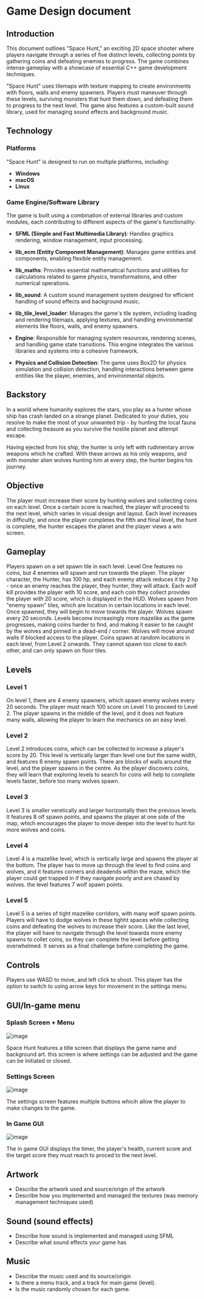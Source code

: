 # Game Design document

## Introduction
This document outlines "Space Hunt," an exciting 2D space shooter where players navigate through a series of five distinct levels, collecting points by gathering coins and defeating enemies to progress. The game combines intense gameplay with a showcase of essential C++ game development techniques.

"Space Hunt" uses tilemaps with texture mapping to create environments with floors, walls and enemy spawners. Players must maneuver through these levels, surviving monsters that hunt them down, and defeating them to progress to the next level. The game also features a custom-built sound library, used for managing sound effects and background music.

## Technology

### Platforms
"Space Hunt" is designed to run on multiple platforms, including:
- **Windows**
- **macOS**
- **Linux**

### Game Engine/Software Library

The game is built using a combination of external libraries and custom modules, each contributing to different aspects of the game's functionality:

- **SFML (Simple and Fast Multimedia Library)**: Handles graphics rendering, window management, input processing.

- **lib_ecm (Entity Component Management)**: Manages game entities and components, enabling flexible entity management.

- **lib_maths**: Provides essential mathematical functions and utilities for calculations related to game physics, transformations, and other numerical operations.

- **lib_sound**: A custom sound management system designed for efficient handling of sound effects and background music.

- **lib_tile_level_loader**: Manages the game's tile system, including loading and rendering tilemaps, applying textures, and handling environmental elements like floors, walls, and enemy spawners.

- **Engine**: Responsible for managing system resources, rendering scenes, and handling game state transitions. This engine integrates the various libraries and systems into a cohesive framework.

 - **Physics and Collision Detection**: The game uses Box2D for physics simulation and collision detection, handling interactions between game entities like the player, enemies, and environmental objects.

## Backstory
In a world where humanity explores the stars, you play as a hunter whose ship has crash landed on a strange planet. Dedicated to your duties, you resolve to make the most of your unwanted trip - by hunting the local fauna and collecting treasure as you survive the hostile planet and attempt escape.

Having ejected from his ship, the hunter is only left with rudimentary arrow weapons which he crafted. With these arrows as his only weapons, and with monster alien wolves hunting him at every step, the hunter begins his journey.

## Objective
The player must increase their score by hunting wolves and collecting coins on each level.
Once a certain score is reached, the player will proceed to the next level, which varies in visual design and layout.
Each level increases in difficulty, and once the player completes the fifth and fiinal level, the hunt is complete, the hunter escapes the planet and the player views a win screen.

## Gameplay
Players spawn on a set spawn tile in each level. Level One features no coins, but 4 enemies will spawn and run towards the player.
The player character, the Hunter, has 100 hp, and each enemy attack reduces it by 2 hp - once an enemy reaches the player, they hunter, they will attack.
Each wolf kill provides the player with 10 score, and each coin they collect provides the player with 20 score, which is displayed in the HUD.
Wolves spawn from "enemy spawn" tiles, which are location in certain locations in each level. Once spawned, they will begin to move towards the player.
Wolves spawn every 20 seconds.
Levels become increasingly more mazelike as the game progresses, making coins harder to find, and making it easier to be caught by the wolves and pinned in a dead-end / corner.
Wolves will move around walls if blocked access to the player.
Coins spawn at random locations in each level, from Level 2 onwards. They cannot spawn too close to each other, and can only spawn on floor tiles.

## Levels
### Level 1
On level 1, there are 4 enemy spawners, which spawn enemy wolves every 20 seconds. The player must reach 100 score on Level 1 to proceed to Level 2.
The player spawns in the middle of the level, and it does not feature many walls, allowing the player to learn the mechanics on an easy level.

### Level 2
Level 2 introduces coins, which can be collected to increase a player's score by 20. This level is vertically larger than level one but the same width, and features 6 enemy spawn points.
There are blocks of walls around the level, and the player spawns in the centre. As the player discovers coins, they will learn that exploring levels to search for coins will help to complete levels faster, before too many wolves spawn.

### Level 3
Level 3 is smaller veretically and larger horizontally then the previous levels.
It features 8 olf spawn points, and spawns the player at one side of the map, which encourages the player to move deeper into the level to hunt for more wolves and coins.

### Level 4
Level 4 is a mazelike level, which is vertically large and spawns the player at the bottom. The player has to move up through the level to find coins and wolves, and it features corners and deadends within the maze, which the player could get trapped in if they navigate poorly and are chased by wolves. the level features 7 wolf spawn points.

### Level 5
Level 5 is a series of tight mazelike corridors, with many wolf spawn points. Players will have to dodge wolves in these tighht spaces while collecting coins and defeating the wolves to increase their score.
Like the last level, the player will have to navigate through the level towards more enemy spawns to collet coins, so they can complete the level before getting overwhelmed. It serves as a final challenge before completing the game.

## Controls
Players use WASD to move, and left click to shoot. This player has the option to switch to using arrow keys for movement in the settings menu.

## GUI/In-game menu
### Splash Screen + Menu
![image](https://github.com/user-attachments/assets/75fd073e-8535-4d1c-8d9f-48d52dbe23a8)

Space Hunt features a title screen that displays the game name and background art. this screen is where settings can be adjusted and the game can be initiated or closed.

### Settings Screen
![image](https://github.com/user-attachments/assets/defa2e38-9a6c-46d6-b1e7-637b97ded8e0)

The settings screen features multiple buttons whicih allow the player to make changes to the game.

### In Game GUI
![image](https://github.com/user-attachments/assets/ce9a5b73-03db-4e33-8741-647b95497281)

The in game GUI displays the timer, the player's health, current score and the target score they must reach to proced to the next level.

## Artwork
* Describe the artwork used and source/origin of the artwork
* Describe how you implemented and managed the textures (was memory management techniques used)

## Sound (sound effects)
* Describe how sound is implemented and managed using SFML
* Describe what sound effects your game has

## Music
* Describe the music used and its source/origin
* Is there a menu track, and a track for main game (level).
* Is the music randomly chosen for each game.
